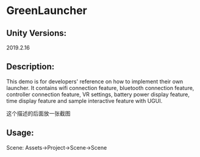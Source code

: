 # GreenLauncher

## Unity Versions:

2019.2.16

## Description:

This demo is for developers' reference on how to implement their own launcher. It contains wifi connection feature, bluetooth connection feature, controller connection feature, VR settings, battery power display feature, time display feature and sample interactive feature with UGUI.

这个描述的后面放一张截图

## Usage:

Scene: Assets->Project->Scene->Scene
